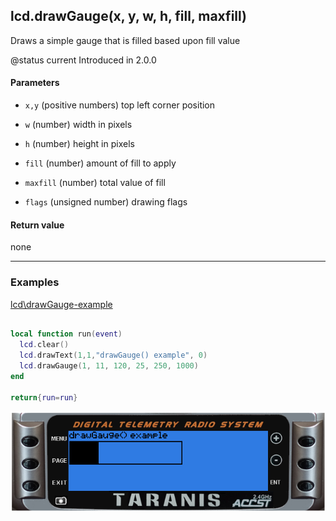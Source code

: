 <!-- This file was generated by the script. Do not edit it, any changes will be lost! -->

## lcd.drawGauge(x, y, w, h, fill, maxfill)



Draws a simple gauge that is filled based upon fill value

@status current Introduced in 2.0.0


#### Parameters

* `x,y` (positive numbers) top left corner position

* `w` (number) width in pixels

* `h` (number) height in pixels

* `fill` (number) amount of fill to apply

* `maxfill` (number) total value of fill

* `flags` (unsigned number) drawing flags



#### Return value

none



---

### Examples

<a class="dlbtn" href="https://raw.githubusercontent.com/opentx/lua-reference-guide/master/lcd\drawGauge-example.lua">lcd\drawGauge-example</a>

```lua

local function run(event)
  lcd.clear()
  lcd.drawText(1,1,"drawGauge() example", 0)
  lcd.drawGauge(1, 11, 120, 25, 250, 1000)
end

return{run=run}
```

![](drawGauge-example.png)

